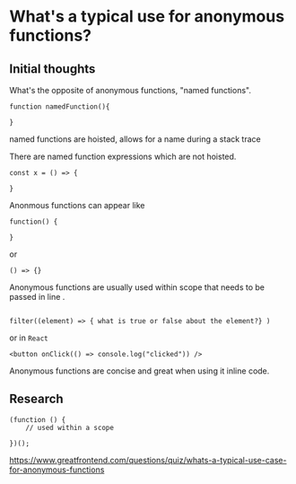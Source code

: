 # What's a typical use for anonymous functions?

## Initial thoughts

What's the opposite of anonymous functions, "named functions".

```
function namedFunction(){

}

```

named functions are hoisted, allows for a name during a stack trace

There are named function expressions which are not hoisted.

```
const x = () => {

}
```

Anonmous functions can appear like

```
function() {

}
```

or

```
() => {}
```

Anonymous functions are usually used within scope that needs to be passed in line .

```

filter((element) => { what is true or false about the element?} )
```

or in `React`

```
<button onClick(() => console.log("clicked")) />

```

Anonymous functions are concise and great when using it inline code.

## Research

```
(function () {
    // used within a scope

})();
```

https://www.greatfrontend.com/questions/quiz/whats-a-typical-use-case-for-anonymous-functions
